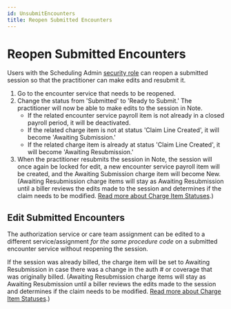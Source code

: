 ```yaml
---
id: UnsubmitEncounters
title: Reopen Submitted Encounters
---
```

# Reopen Submitted Encounters

Users with the Scheduling Admin [security role](../AdminSetup/SecurityRoles.md) can reopen a submitted session so that the practitioner can make edits and resubmit it.

1. Go to the encounter service that needs to be reopened.
2. Change the status from 'Submitted' to 'Ready to Submit.' The practitioner will now be able to make edits to the session in Note.
    - If the related encounter service payroll item is not already in a closed payroll period, it will be deactivated.
    - If the related charge item is not at status 'Claim Line Created', it will become 'Awaiting Submission.'
    - If the related charge item is already at status 'Claim Line Created', it will become 'Awaiting Resubmission.'
3. When the practitioner resubmits the session in Note, the session will once again be locked for edit, a new encounter service payroll item will be created, and the Awaiting Submission charge item will become New. (Awaiting Resubmission charge items will stay as Awaiting Resubmission until a biller reviews the edits made to the session and determines if the claim needs to be modified. [Read more about Charge Item Statuses](../Billing/ChargePeriods.md/#charge-item-statuses).)


## Edit Submitted Encounters

The authorization service or care team assignment can be edited to a different service/assignment *for the same procedure code* on a submitted encounter service without reopening the session.

If the session was already billed, the charge item will be set to Awaiting Resubmission in case there was a change in the auth # or coverage that was originally billed. (Awaiting Resubmission charge items will stay as Awaiting Resubmission until a biller reviews the edits made to the session and determines if the claim needs to be modified. [Read more about Charge Item Statuses](../Billing/ChargePeriods.md/#charge-item-statuses).)